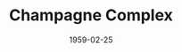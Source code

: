 ---
title: Champagne Complex
date: 1959-02-25
closing_date: 1959-03-07
layout: productions
playbill:
Theatre: Theatre Jacksonville
Venue: Little Theatre
cast:
- Helms Fell Harper: Glenn H. Logan
- Allyn Macy: Frances Andrews
- Dr. Carter Bowen: Joseph B. Hyde
- T. S. Elliot: Johnny Jump-Up
crew:
- Designer and Director: Maurice Geoffrey
- Stage Manager: Frank Ridge
- book-holder: Libbi Whiteman
- Lighting:
  - Chuck Tankersley
  - Jean Tankersley
  - Mark Harris
  - Norman Howard
- Coaching: Dorothy Portnoy
- Sound Effects:
  - Dorothy Massey
  - Margot Nasrallah
  - Chuck Tankersley
  - Eldene Moulton
- Wardrobe:
  - Agatha Norvell
  - Jean Tankersley
  - Myrtice Givens
  - Ann Chaisson
- Properties:
  - Eula Mae Snow
  - Sue Henderson
  - Gayle Swymer
  - Marie Bristow
  - Gladys Downey
  - Helen Keegan
  - Elizabeth Reed
  - Ralph Anderson
  - Mike McDermott
- Make-Up:
  - Polly Clendening
  - Bill Gibbs
- Scenery:
  - Frank Ridge
  - Mark Harris
  - Florence Seymour
  - Buzzy Klausner
  - Glenn H. Logan
  - Bunni Thornhill
  - Linda Davis
  - Bob Simpson
  - Mike McDermott
  - Marie Logan
  - Art Logan
  - Gayle Swymer
  - Henry Davis
  - John S. White, Jr.
  - Steve Reynolds
  - Marjory Reynolds
  - George Edwards
  - Sylvestor Scotti
  - Charles McCrory
  - Thelma Mayerson
  - Norman Howard
  - Malcolm Argo
  - Bob Kornegay
orchestra:
external_links:
---